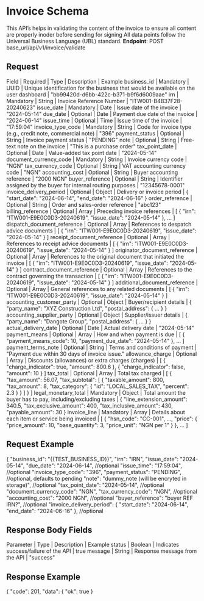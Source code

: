 # Invoice Schema
This API’s helps in validating the content of the invoice to ensure all content are properly inoder before sending for signing
All data points follow the Universal Business Language (UBL) standard.
**Endpoint**: POST base_url/api/v1/invoice/validate

## Request
Field | Required | Type | Description | Example
business_id | Mandatory | UUID | Unique identification for the business that would be available on the user dashboard | "bb99420d-d6bb-422c-b371-b9f6d6009aae"
irn | Mandatory | String | Invoice Reference Number | "ITW001-B4B37F28-20240623"
issue_date | Mandatory | Date | Issue date of the invoice | "2024-05-14"
due_date | Optional | Date | Payment due date of the invoice | "2024-06-14"
issue_time | Optional | Time | Issue time of the invoice | "17:59:04"
invoice_type_code | Mandatory | String | Code for invoice type (e.g., credit note, commercial note) | "396"
payment_status | Optional | String | Invoice payment status | "PENDING"
note | Optional | String | Free-text note on the invoice | "This is a purchase order"
tax_point_date | Optional | Date | Value-added tax point date | "2024-05-14"
document_currency_code | Mandatory | String | Invoice currency code | "NGN"
tax_currency_code | Optional | String | VAT accounting currency code | "NGN"
accounting_cost | Optional | String | Buyer accounting reference | "2000 NGN"
buyer_reference | Optional | String | Identifier assigned by the buyer for internal routing purposes | "12345678-0001"
invoice_delivery_period | Optional | Object | Delivery or invoice period | { "start_date": "2024-06-14", "end_date": "2024-06-16" }
order_reference | Optional | String | Order and sales-order reference | "abc123"
billing_reference | Optional | Array | Preceding invoice references | [ { "irn": "ITW001-E9E0C0D3-20240619", "issue_date": "2024-05-14" }, … ]
dispatch_document_reference | Optional | Array | References to despatch advice documents | [ { "irn": "ITW001-E9E0C0D3-20240619", "issue_date": "2024-05-14" } ]
receipt_document_reference | Optional | Array | References to receipt advice documents | [ { "irn": "ITW001-E9E0C0D3-20240619", "issue_date": "2024-05-14" } ]
originator_document_reference | Optional | Array | References to the original document that initiated the invoice | [ { "irn": "ITW001-E9E0C0D3-20240619", "issue_date": "2024-05-14" } ]
contract_document_reference | Optional | Array | References to the contract governing the transaction | [ { "irn": "ITW001-E9E0C0D3-20240619", "issue_date": "2024-05-14" } ]
additional_document_reference | Optional | Array | General references to any related documents | [ { "irn": "ITW001-E9E0C0D3-20240619", "issue_date": "2024-05-14" } ]
accounting_customer_party | Optional | Object | Buyer/recipient details | { "party_name": "XYZ Construction Ltd", "postal_address": { … } }
accounting_supplier_party | Optional | Object | Supplier/issuer details | { "party_name": "Dangote Group", "postal_address": { … } }
actual_delivery_date | Optional | Date | Actual delivery date | "2024-05-14"
payment_means | Optional | Array | How and when payment is due | [ { "payment_means_code": 10, "payment_due_date": "2024-05-14" }, … ]
payment_terms_note | Optional | String | Terms and conditions of payment | "Payment due within 30 days of invoice issue."
allowance_charge | Optional | Array | Discounts (allowances) or extra charges (charges) | [ { "charge_indicator": true,  "amount": 800.6 }, { "charge_indicator": false, "amount": 10 } ]
tax_total | Optional | Array | Total tax charged | [ { "tax_amount": 56.07, "tax_subtotal": [ { "taxable_amount": 800, "tax_amount": 8, "tax_category": { "id": "LOCAL_SALES_TAX", "percent": 2.3 } } ] } ]
legal_monetary_total | Mandatory | Object | Total amount the buyer has to pay, including/excluding taxes | { "line_extension_amount": 340.5, "tax_exclusive_amount": 400, "tax_inclusive_amount": 430, "payable_amount": 30 }
invoice_line | Mandatory | Array | Details about each item or service being invoiced | [ { "hsn_code": "CC-001", …, "price": { "price_amount": 10, "base_quantity": 3, "price_unit": "NGN per 1" } }, … ]

## Request Example
{
"business_id": "{{TEST_BUSINESS_ID}}",
"irn": "IRN",
"issue_date": "2024-05-14",
"due_date": "2024-06-14", //optional
"issue_time": "17:59:04", //optional
"invoice_type_code": "396",
"payment_status": "PENDING", //optional, defaults to pending
"note": "dummy_note (will be encryted in storage)", //optional
"tax_point_date": "2024-05-14", //optional
"document_currency_code": "NGN",
"tax_currency_code": "NGN", //optional
"accounting_cost": "2000 NGN", //optional
"buyer_reference": "buyer REF IRN?", //optional
"invoice_delivery_period": {
"start_date": "2024-06-14",
"end_date": "2024-06-16"
}, //optional

## Response Body Fields
Parameter | Type | Description | Example
status | Boolean | Indicates success/failure of the API | true
message | String | Response message from the API | "success"

## Response Example
{
    "code": 201,
    "data": {
        "ok": true
    }